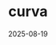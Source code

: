 ---
title: "curva"
status: draft
topic: "circular-design"
number: 3
audio: "https://nonlinear.nyc/audio/009.mp3"
audioLength: 3067890
date: 2025-08-19
---